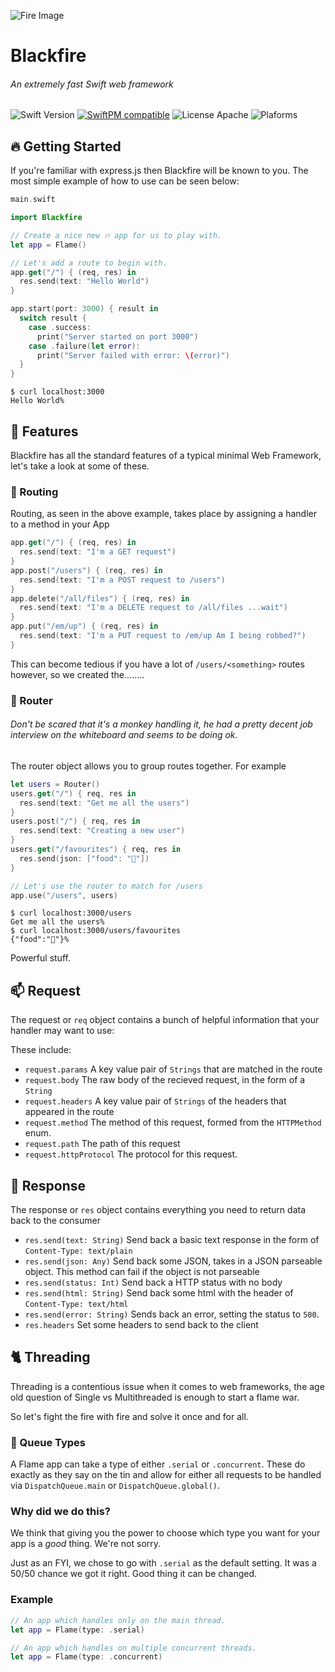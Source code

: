 ![Fire Image](http://i.imgur.com/1qR6Nl4.png)

# Blackfire
###### An extremely fast Swift web framework
![Swift Version](https://img.shields.io/badge/Swift-3.0-orange.svg)
[![SwiftPM compatible](https://img.shields.io/badge/SwiftPM-compatible-brightgreen.svg)](https://github.com/apple/swift-package-manager)
![License Apache](https://img.shields.io/badge/License-Apache-lightgrey.svg) 
![Plaforms](https://img.shields.io/badge/Platforms-Linux%20%7C%20macOS%20-blue.svg)


## 🔥 Getting Started

If you're familiar with express.js then Blackfire will be known to you. The most simple example of how to use can be seen below:

```swift
main.swift

import Blackfire

// Create a nice new 🔥 app for us to play with.
let app = Flame()

// Let's add a route to begin with.
app.get("/") { (req, res) in
  res.send(text: "Hello World")
}

app.start(port: 3000) { result in
  switch result {
    case .success:
      print("Server started on port 3000")
    case .failure(let error):
      print("Server failed with error: \(error)")
  }
}
```

```
$ curl localhost:3000 
Hello World%
```

## 🎁 Features

Blackfire has all the standard features of a typical minimal Web Framework, let's take a look at some of these.

### 🔱 Routing

Routing, as seen in the above example, takes place by assigning a handler to a method in your App

``` swift
app.get("/") { (req, res) in
  res.send(text: "I'm a GET request")
}
app.post("/users") { (req, res) in
  res.send(text: "I'm a POST request to /users")
}
app.delete("/all/files") { (req, res) in
  res.send(text: "I'm a DELETE request to /all/files ...wait")
}
app.put("/em/up") { (req, res) in
  res.send(text: "I'm a PUT request to /em/up Am I being robbed?")
}
```

This can become tedious if you have a lot of `/users/<something>` routes however, so we created the........

### 🐒 Router
###### Don't be scared that it's a monkey handling it, he had a pretty decent job interview on the whiteboard and seems to be doing ok.

The router object allows you to group routes together. For example

```swift
let users = Router()
users.get("/") { req, res in
  res.send(text: "Get me all the users")
}
users.post("/") { req, res in
  res.send(text: "Creating a new user")
}
users.get("/favourites") { req, res in
  res.send(json: ["food": "🍌"])
}

// Let's use the router to match for /users
app.use("/users", users)

```
```
$ curl localhost:3000/users
Get me all the users%
$ curl localhost:3000/users/favourites
{"food":"🍌"}%
```

Powerful stuff. 

## 📫 Request

The request or `req` object contains a bunch of helpful information that your handler may want to use:

These include:

* `request.params` A key value pair of `Strings` that are matched in the route
* `request.body` The raw body of the recieved request, in the form of a `String`
* `request.headers` A key value pair of `Strings` of the headers that appeared in the route
* `request.method` The method of this request, formed from the `HTTPMethod` enum.
* `request.path` The path of this request
* `request.httpProtocol` The protocol for this request.

## 📣 Response

The response or `res` object contains everything you need to return data back to the consumer

* `res.send(text: String)` Send back a basic text response in the form of `Content-Type: text/plain`
* `res.send(json: Any)` Send back some JSON, takes in a JSON parseable object. This method can fail if the object is not parseable
* `res.send(status: Int)` Send back a HTTP status with no body
* `res.send(html: String)` Send back some html with the header of `Content-Type: text/html`
* `res.send(error: String)` Sends back an error, setting the status to `500`.
* `res.headers` Set some headers to send back to the client

## 🐈 Threading

Threading is a contentious issue when it comes to web frameworks, the age old question of Single vs Multithreaded is enough to start a flame war. 

So let's fight the fire with fire and solve it once and for all.

### 👸 Queue Types

A Flame app can take a type of either `.serial` or `.concurrent`. These do exactly as they say on the tin and allow for either all requests to be handled via `DispatchQueue.main` or `DispatchQueue.global()`. 

### Why did we do this?

We think that giving you the power to choose which type you want for your app is a *good* thing. We're not sorry.

Just as an FYI, we chose to go with `.serial` as the default setting. It was a 50/50 chance we got it right. Good thing it can be changed.

### Example

```swift
// An app which handles only on the main thread.
let app = Flame(type: .serial)

// An app which handles on multiple concurrent threads.
let app = Flame(type: .concurrent)
```
